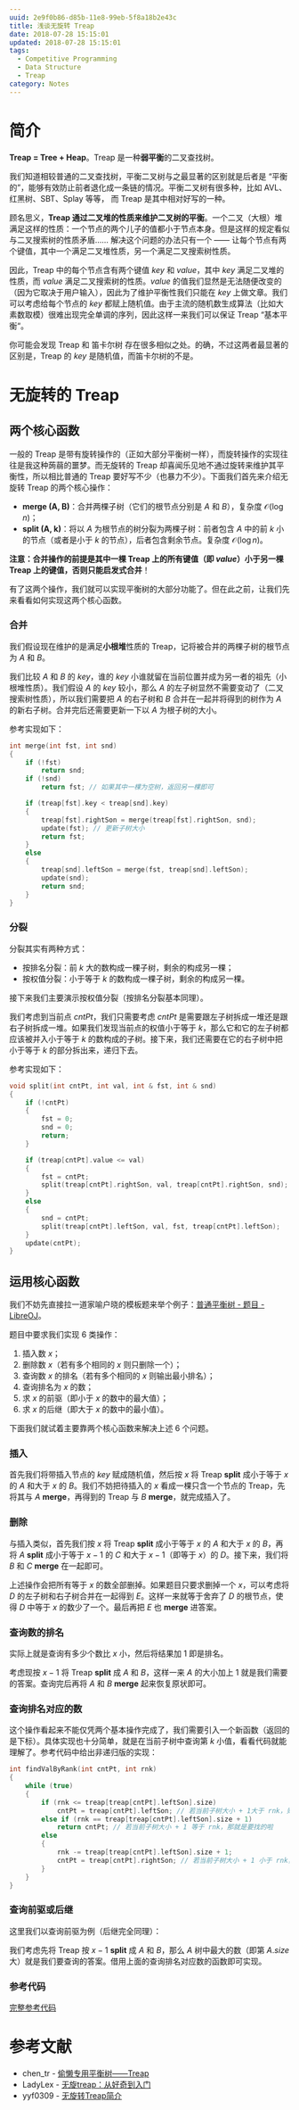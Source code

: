 ```yaml
---
uuid: 2e9f0b86-d85b-11e8-99eb-5f8a18b2e43c
title: 浅谈无旋转 Treap
date: 2018-07-28 15:15:01
updated: 2018-07-28 15:15:01
tags: 
  - Competitive Programming
  - Data Structure
  - Treap
category: Notes
---
```


# 简介

**Treap = Tree + Heap**。Treap 是一种**弱平衡**的二叉查找树。

我们知道相较普通的二叉查找树，平衡二叉树与之最显著的区别就是后者是 “平衡的”，能够有效防止前者退化成一条链的情况。平衡二叉树有很多种，比如 AVL、红黑树、SBT、Splay 等等， 而 Treap 是其中相对好写的一种。

顾名思义，**Treap 通过二叉堆的性质来维护二叉树的平衡**。一个二叉（大根）堆满足这样的性质：一个节点的两个儿子的值都小于节点本身。但是这样的规定看似与二叉搜索树的性质矛盾…… 解决这个问题的办法只有一个 —— 让每个节点有两个键值，其中一个满足二叉堆性质，另一个满足二叉搜索树性质。

因此，Treap 中的每个节点含有两个键值 $key$ 和 $value$，其中 $key$ 满足二叉堆的性质，而 $value$ 满足二叉搜索树的性质。$value$ 的值我们显然是无法随便改变的（因为它取决于用户输入），因此为了维护平衡性我们只能在 $key$ 上做文章。我们可以考虑给每个节点的 $key$ 都赋上随机值。由于主流的随机数生成算法（比如大素数取模）很难出现完全单调的序列，因此这样一来我们可以保证 Treap “基本平衡“。

你可能会发现 Treap 和 笛卡尔树 存在很多相似之处。的确，不过这两者最显著的区别是，Treap 的 $key$ 是随机值，而笛卡尔树的不是。

# 无旋转的 Treap

## 两个核心函数

一般的 Treap 是带有旋转操作的（正如大部分平衡树一样），而旋转操作的实现往往是我这种蒟蒻的噩梦。而无旋转的 Treap 却喜闻乐见地不通过旋转来维护其平衡性，所以相比普通的 Treap 要好写不少（也暴力不少）。下面我们首先来介绍无旋转 Treap 的两个核心操作：

- **merge (A, B)**：合并两棵子树（它们的根节点分别是 $A$ 和 $B$），复杂度 $\mathcal{O}(\log{n})$；
- **split (A, k)**：将以 $A$ 为根节点的树分裂为两棵子树：前者包含 $A$ 中的前 $k$ 小的节点（或者是小于 $k$ 的节点），后者包含剩余节点。复杂度 $\mathcal{O}(\log{n})$。

**注意：合并操作的前提是其中一棵 Treap 上的所有键值（即 $value$）小于另一棵 Treap 上的键值，否则只能启发式合并**！

有了这两个操作，我们就可以实现平衡树的大部分功能了。但在此之前，让我们先来看看如何实现这两个核心函数。

### 合并

我们假设现在维护的是满足**小根堆**性质的 Treap，记将被合并的两棵子树的根节点为 $A$ 和 $B$。

我们比较 $A$ 和 $B$ 的 $key$，谁的 $key$ 小谁就留在当前位置并成为另一者的祖先（小根堆性质）。我们假设 $A$ 的 $key$ 较小，那么 $A$ 的左子树显然不需要变动了（二叉搜索树性质），所以我们需要把 $A$ 的右子树和 $B$ 合并在一起并将得到的树作为 $A$ 的新右子树。合并完后还需要更新一下以 $A$ 为根子树的大小。

参考实现如下：

```cpp
int merge(int fst, int snd)
{
    if (!fst)
        return snd;
    if (!snd)
        return fst; // 如果其中一棵为空树，返回另一棵即可

    if (treap[fst].key < treap[snd].key)
    {
        treap[fst].rightSon = merge(treap[fst].rightSon, snd);
        update(fst); // 更新子树大小
        return fst;
    }
    else
    {
        treap[snd].leftSon = merge(fst, treap[snd].leftSon);
        update(snd);
        return snd;
    }
}
```

### 分裂

分裂其实有两种方式：

- 按排名分裂：前 $k$ 大的数构成一棵子树，剩余的构成另一棵；
- 按权值分裂：小于等于 $k$ 的数构成一棵子树，剩余的构成另一棵。

接下来我们主要演示按权值分裂（按排名分裂基本同理）。

我们考虑到当前点 $cntPt$，我们只需要考虑 $cntPt$ 是需要跟左子树拆成一堆还是跟右子树拆成一堆。如果我们发现当前点的权值小于等于 $k$，那么它和它的左子树都应该被并入小于等于 $k$ 的数构成的子树。接下来，我们还需要在它的右子树中把小于等于 $k$ 的部分拆出来，递归下去。

参考实现如下：

```cpp
void split(int cntPt, int val, int & fst, int & snd)
{
    if (!cntPt)
    {
        fst = 0;
        snd = 0;
        return;
    }

    if (treap[cntPt].value <= val)
    {
        fst = cntPt;
        split(treap[cntPt].rightSon, val, treap[cntPt].rightSon, snd);
    }
    else
    {
        snd = cntPt;
        split(treap[cntPt].leftSon, val, fst, treap[cntPt].leftSon);
    }
    update(cntPt);
}
```

## 运用核心函数

我们不妨先直接拉一道家喻户晓的模板题来举个例子：[普通平衡树 - 题目 - LibreOJ](https://loj.ac/problem/104)。

题目中要求我们实现 $6$ 类操作：

1. 插入数 $x$；
2. 删除数 $x$（若有多个相同的 $x$ 则只删除一个）；
3. 查询数 $x$ 的排名（若有多个相同的 $x$ 则输出最小排名）；
4. 查询排名为 $x$ 的数；
5. 求 $x$ 的前驱（即小于 $x$ 的数中的最大值）；
6. 求 $x$ 的后继（即大于 $x$ 的数中的最小值）。

下面我们就试着主要靠两个核心函数来解决上述 $6$ 个问题。

### 插入

 首先我们将带插入节点的 $key$ 赋成随机值，然后按 $x$ 将 Treap **split** 成小于等于 $x$ 的 $A$ 和大于 $x$ 的 $B$。我们不妨把待插入的 $x$ 看成一棵只含一个节点的 Treap，先将其与 $A$ **merge**，再得到的 Treap 与 $B$ **merge**，就完成插入了。

### 删除

与插入类似，首先我们按 $x$ 将 Treap **split** 成小于等于 $x$ 的 $A$ 和大于 $x$ 的 $B$，再将 $A$ **split** 成小于等于 $x - 1$ 的 $C$ 和大于 $x - 1$（即等于 $x$）的 $D$。接下来，我们将 $B$ 和 $C$ **merge** 在一起即可。

上述操作会把所有等于 $x$ 的数全部删掉。如果题目只要求删掉一个 $x$，可以考虑将 $D$ 的左子树和右子树合并在一起得到 $E$。这样一来就等于舍弃了 $D$ 的根节点，使得 $D$ 中等于 $x$ 的数少了一个。最后再把 $E$ 也 **merge** 进答案。

### 查询数的排名

实际上就是查询有多少个数比 $x$ 小，然后将结果加 $1$ 即是排名。

考虑现按 $x - 1$ 将 Treap **split** 成 $A$ 和 $B$，这样一来 $A$ 的大小加上 $1$ 就是我们需要的答案。查询完后再将 $A$ 和 $B$ **merge** 起来恢复原状即可。

### 查询排名对应的数

这个操作看起来不能仅凭两个基本操作完成了，我们需要引入一个新函数（返回的是下标）。具体实现也十分简单，就是在当前子树中查询第 $k$ 小值，看看代码就能理解了。参考代码中给出非递归版的实现：

```cpp
int findValByRank(int cntPt, int rnk)
{
    while (true)
    {
        if (rnk <= treap[treap[cntPt].leftSon].size)
            cntPt = treap[cntPt].leftSon; // 若当前子树大小 + 1大于 rnk，则在左子树中查第 rnk 大
        else if (rnk == treap[treap[cntPt].leftSon].size + 1)
            return cntPt; // 若当前子树大小 + 1 等于 rnk，那就是要找的啦
        else
        {
            rnk -= treap[treap[cntPt].leftSon].size + 1;
            cntPt = treap[cntPt].rightSon; // 若当前子树大小 + 1 小于 rnk，则在右子树中查第 rnk - (当前子树大小 + 1) 大
        }
    }
}
```

### 查询前驱或后继

这里我们以查询前驱为例（后继完全同理）：

我们考虑先将 Treap 按 $x - 1$ **split** 成 $A$ 和 $B$，那么 $A$ 树中最大的数（即第 $A.size$ 大）就是我们要查询的答案。借用上面的查询排名对应数的函数即可实现。

### 参考代码

[完整参考代码](https://github.com/codgician/Competitive-Programming/blob/master/LOJ/104/treap_without_rotations.cpp)

# 参考文献

- chen_tr - [偷懒专用平衡树——Treap](https://blog.csdn.net/chen_tr/article/details/50924073)
- LadyLex - [无旋treap：从好奇到入门](https://www.cnblogs.com/LadyLex/p/7182491.html)
- yyf0309 - [无旋转Treap简介](https://www.cnblogs.com/yyf0309/p/Unrotated_Treap.html)
